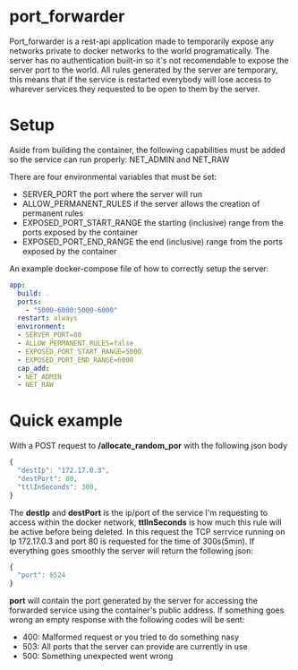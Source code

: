 # port_forwarder
Port_forwarder is a rest-api application made to temporarily expose any networks private to docker networks to the world programatically. The server has no authentication built-in so it's not recomendable to expose the server port to the world. All rules generated by the server are temporary, this means that if the service is restarted everybody will lose access to wharever services they requested to be open to them by the server.  

# Setup
Aside from building the container, the following capabilities must be added so the service can run properly: NET_ADMIN and NET_RAW

There are four environmental variables that must be set:
* SERVER_PORT the port where the server will run
* ALLOW_PERMANENT_RULES if the server allows the creation of permanent rules
* EXPOSED_PORT_START_RANGE the starting (inclusive) range from the ports exposed by the container
* EXPOSED_PORT_END_RANGE the end (inclusive) range from the ports exposed by the container

An example docker-compose file of how to correctly setup the server:
```yml
app:
  build: .
  ports:
    - "5000-6000:5000-6000"
  restart: always
  environment:
  - SERVER_PORT=80
  - ALLOW_PERMANENT_RULES=false
  - EXPOSED_PORT_START_RANGE=5000
  - EXPOSED_PORT_END_RANGE=6000
  cap_add:
  - NET_ADMIN
  - NET_RAW
```

# Quick example
With a POST request to **/allocate_random_por** with the following json body

```javascript
{
  "destIp": "172.17.0.3",
  "destPort": 80,
  "ttlInSeconds": 300,
}
```
The **destIp** and **destPort** is the ip/port of the service I'm requesting to access within the docker network, **ttlInSeconds** is how much this rule will be active before being deleted. In this request the TCP serrvice running on Ip 172.17.0.3 and port 80 is requested for the time of 300s(5min). If everything goes smoothly the server will return the following json:
```javascript
{
  "port": 6524
}
```
**port** will contain the port generated by the server for accessing the forwarded service using the container's public address.
If something goes wrong an empty response with the following codes will be sent:

* 400: Malformed request or you tried to do something nasy
* 503: All ports that the server can provide are currently in use
* 500: Something unexpected went wrong

